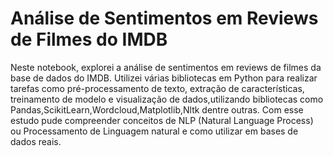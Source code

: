 # Análise de Sentimentos em Reviews de Filmes do IMDB

Neste notebook, explorei a análise de sentimentos em reviews de filmes da base de dados do IMDB. Utilizei várias bibliotecas em Python para realizar tarefas como pré-processamento de texto, extração de características, treinamento de modelo e visualização de dados,utilizando bibliotecas como Pandas,ScikitLearn,Wordcloud,Matplotlib,Nltk dentre outras. Com esse estudo pude compreender conceitos de NLP (Natural Language Process) ou Processamento de Linguagem natural e como utilizar em bases de dados reais.